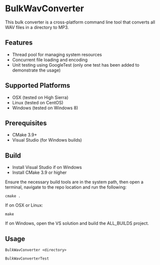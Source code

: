 # BulkWavConverter
This bulk converter is a cross-platform command line tool that converts all WAV files in a directory to MP3.

## Features
* Thread pool for managing system resources
* Concurrent file loading and encoding
* Unit testing using GoogleTest (only one test has been added to demonstrate the usage)

## Supported Platforms
* OSX (tested on High Sierra)
* Linux (tested on CentOS)
* Windows (tested on Windows 8)

## Prerequisites
* CMake 3.9+
* Visual Studio (for Windows builds)

## Build
* Install Visual Studio if on Windows
* Install CMake 3.9 or higher

Ensure the necessary build tools are in the system path, then open a terminal, navigate to the repo location and run the following:

```cmake .```

If on OSX or Linux:

```make```

If on Windows, open the VS solution and build the ALL_BUILDS project.

## Usage

```BulkWavConverter <directory>```

```BulkWavConverterTest```
